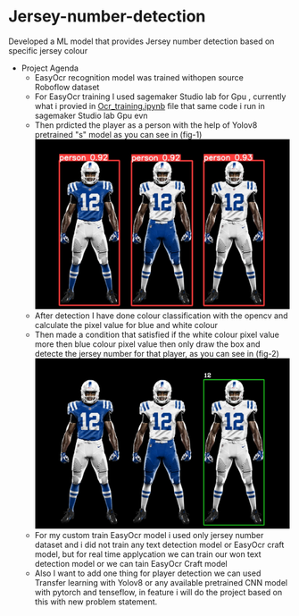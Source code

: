 # Jersey-number-detection
Developed a ML model that provides Jersey number detection based on specific jersey colour
- Project Agenda
  - EasyOcr recognition model was trained withopen source Roboflow dataset
  - For EasyOcr training I used sagemaker Studio lab for Gpu , currently what i provied in [Ocr_training.ipynb](./main/Ocr_training.ipynb) file that same code i run in sagemaker Studio lab Gpu evn
  - Then prdicted the player as a person with the help of Yolov8 pretrained "s" model as you can see in (fig-1) !["Output Image"](./runs/detect/predict/image0.jpg)
  - After detection I have done colour classification with the opencv and calculate the pixel value for blue and white colour
  - Then made a condition that satisfied if the white colour pixel value more then blue colour pixel value then only draw the box and detecte the jersey number for that player, as you can see in (fig-2) !["Output Image"](./output_image.jpg?raw=true)
  - For my custom train EasyOcr model i used only jersey number dataset and i did not train any text detection model or EasyOcr craft model, but for real time applycation we can train our won text detection model or we can      tain EasyOcr Craft model
  - Also I want to add one thing for player detection we can used Transfer learning with Yolov8 or any available pretrained CNN model with pytorch and tenseflow, in feature i will do the project based on this with new            problem statement. 
